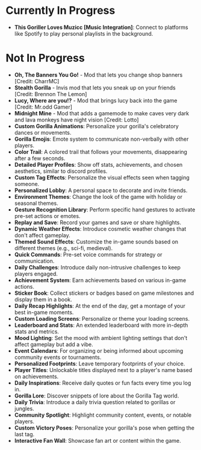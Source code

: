 # Currently In Progress
- **This Goriller Loves Muzicc [Music Integration]**: Connect to platforms like Spotify to play personal playlists in the background.

# Not In Progress
- **Oh, The Banners You Go!** - Mod that lets you change shop banners [Credit: CharrMC]
- **Stealth Gorilla** - Invis mod that lets you sneak up on your friends [Credit: Brennon The Lemon]
- **Lucy, Where are you!?** - Mod that brings lucy back into the game [Credit: Mr.odd Gamer]
- **Midnight Mine** - Mod that adds a gamemode to make caves very dark and lava monkeys have night vision [Credit: Lotto]
- **Custom Gorilla Animations**: Personalize your gorilla's celebratory dances or movements.
- **Gorilla Emojis**: Emote system to communicate non-verbally with other players.
- **Color Trail**: A colored trail that follows your movements, disappearing after a few seconds.
- **Detailed Player Profiles**: Show off stats, achievements, and chosen aesthetics, similar to discord profiles.
- **Custom Tag Effects**: Personalize the visual effects seen when tagging someone.
- **Personalized Lobby**: A personal space to decorate and invite friends.
- **Environment Themes**: Change the look of the game with holiday or seasonal themes.
- **Gesture Recognition Library**: Perform specific hand gestures to activate pre-set actions or emotes.
- **Replay and Save**: Record your games and save or share highlights.
- **Dynamic Weather Effects**: Introduce cosmetic weather changes that don't affect gameplay.
- **Themed Sound Effects**: Customize the in-game sounds based on different themes (e.g., sci-fi, medieval).
- **Quick Commands**: Pre-set voice commands for strategy or communication.
- **Daily Challenges**: Introduce daily non-intrusive challenges to keep players engaged.
- **Achievement System**: Earn achievements based on various in-game actions.
- **Sticker Book**: Collect stickers or badges based on game milestones and display them in a book.
- **Daily Recap Highlights**: At the end of the day, get a montage of your best in-game moments.
- **Custom Loading Screens**: Personalize or theme your loading screens.
- **Leaderboard and Stats**: An extended leaderboard with more in-depth stats and metrics.
- **Mood Lighting**: Set the mood with ambient lighting settings that don't affect gameplay but add a vibe.
- **Event Calendars**: For organizing or being informed about upcoming community events or tournaments.
- **Personalized Footprints**: Leave temporary footprints of your choice.
- **Player Titles**: Unlockable titles displayed next to a player's name based on achievements.
- **Daily Inspirations**: Receive daily quotes or fun facts every time you log in.
- **Gorilla Lore**: Discover snippets of lore about the Gorilla Tag world.
- **Daily Trivia**: Introduce a daily trivia question related to gorillas or jungles.
- **Community Spotlight**: Highlight community content, events, or notable players.
- **Custom Victory Poses**: Personalize your gorilla's pose when getting the last tag.
- **Interactive Fan Wall**: Showcase fan art or content within the game.
